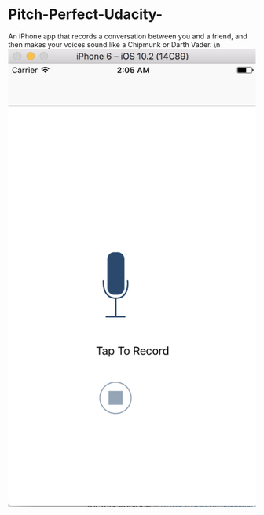 # Pitch-Perfect-Udacity-
 An iPhone app that records a conversation between you and a friend, and then makes your voices sound like a Chipmunk or Darth Vader.
 \n
![alt_text](https://github.com/shivamarr96/Pitch-Perfect-Udacity-/blob/master/Screen%20Shot%202017-03-09%20at%202.05.30%20AM.png)
